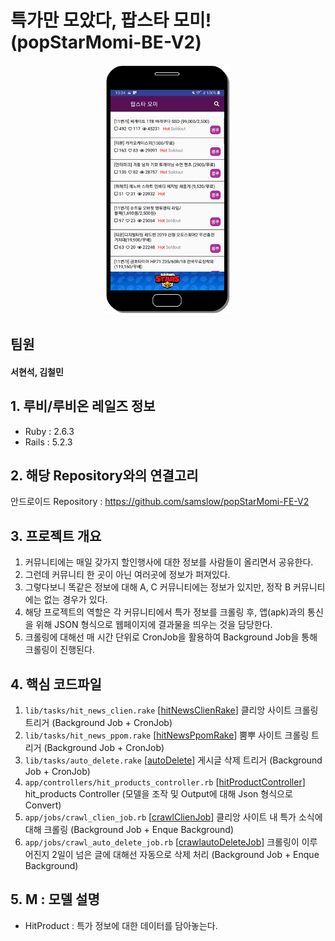 # 특가만 모았다, 팝스타 모미! (popStarMomi-BE-V2)
<div align="center"><img src="/public/img/app_example.png?raw=true" width="200px"></div>

## 팀원
#### 서현석, 김철민

## 1. 루비/루비온 레일즈 정보
* Ruby : 2.6.3
* Rails : 5.2.3
 

## 2. 해당 Repository와의 연결고리
안드로이드 Repository : https://github.com/samslow/popStarMomi-FE-V2


## 3. 프로젝트 개요
1. 커뮤니티에는 매일 갖가지 할인행사에 대한 정보를 사람들이 올리면서 공유한다.
2. 그런데 커뮤니티 한 곳이 아닌 여러곳에 정보가 퍼져있다.
3. 그렇다보니 똑같은 정보에 대해 A, C 커뮤니티에는 정보가 있지만, 정작 B 커뮤니티에는 없는 경우가 있다.
4. 해당 프로젝트의 역할은 각 커뮤니티에서 특가 정보를 크롤링 후, 앱(apk)과의 통신을 위해 JSON 형식으로 웹페이지에 결과물을 띄우는 것을 담당한다.
5. 크롤링에 대해선 매 시간 단위로 CronJob을 활용하여 Background Job을 통해 크롤링이 진행된다.


## 4. 핵심 코드파일
1. ```lib/tasks/hit_news_clien.rake``` [[hitNewsClienRake]]  클리앙 사이트 크롤링 트리거 (Background Job + CronJob)
2. ```lib/tasks/hit_news_ppom.rake``` [[hitNewsPpomRake]] 뿜뿌 사이트 크롤링 트리거 (Background Job + CronJob)
3. ```lib/tasks/auto_delete.rake``` [[autoDelete]] 게시글 삭제 트리거 (Background Job + CronJob)
4. ```app/controllers/hit_products_controller.rb``` [[hitProductController]] hit_products Controller (모델을 조작 및 Output에 대해 Json 형식으로 Convert)
5. ```app/jobs/crawl_clien_job.rb``` [[crawlClienJob]] 클리앙 사이트 내 특가 소식에 대해 크롤링 (Background Job + Enque Background)
6. ```app/jobs/crawl_auto_delete_job.rb``` [[crawlautoDeleteJob]] 크롤링이 이루어진지 2일이 넘은 글에 대해선 자동으로 삭제 처리 (Background Job + Enque Background)


## 5. M : 모델 설명
* HitProduct : 특가 정보에 대한 데이터를 담아놓는다.


[hitNewsClienRake]: /lib/tasks/hit_news_clien.rake
[hitNewsPpomRake]: /lib/tasks/hit_news_ppom.rake
[autoDelete]: /lib/tasks/auto_delete.rake
[hitProductController]: /app/controllers/hit_products_controller.rb
[crawlClienJob]: /app/jobs/crawl_clien_job.rb
[crawlautoDeleteJob]: /app/jobs/crawl_auto_delete_job.rb